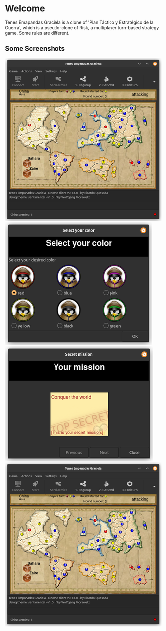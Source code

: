 # Welcome

Tenes Emapandas Graciela is a clone of 'Plan Táctico y Estratégico
de la Guerra', which is a pseudo-clone of Risk, a multiplayer turn-based
strategy game. Some rules are different.

## Some Screenshots
![Screenshot 2023 01 17](assets/images/Screenshot_2023-01-17.png)
![Color dialog](assets/images/Screenshot_Select_Your_Color_2023-01-17.png)  
![Mission window](assets/images/Screenshot_Your_Mission_2022-11-29.png)  
![Main window](assets/images/Screenshot_Main_2023-01-17.png)
